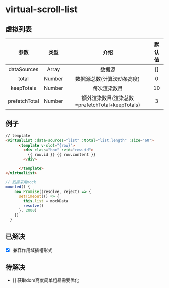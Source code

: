 # virtual-scroll-list

## 虚拟列表
| 参数 | 类型 | 介绍 | 默认值
| :-: | :-: | :-: | :-: |
| dataSources | Array | 数据源 | [] |
| total | Number | 数据源总数(计算滚动条高度) |  0
| keepTotals | Number | 每次渲染数目 | 10
| prefetchTotal | Number | 额外渲染数目(渲染总数=prefetchTotal+keepTotals) | 3


## 例子
```html
// template
<virtualList :data-sources="list" :total="list.length" :size="60">
      <template v-slot="{row}">
        <div class="box" :vid="row.id">
          {{ row.id }} {{ row.content }}
        </div>

      </template>
</virtualList>
```

```js
// 数据采用mock
mounted() {
    new Promise((resolve, reject) => {
      setTimeout(() => {
        this.list = mockData
        resolve()
      }, 2000)
    })
  }
```

## 已解决
- [x] 兼容作用域插槽形式

## 待解决
- []  获取dom高度简单粗暴需要优化

